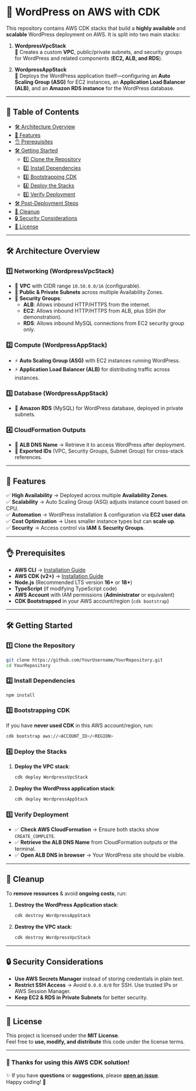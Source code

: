 # 🚀 WordPress on AWS with CDK

This repository contains AWS CDK stacks that build a **highly available** and **scalable** WordPress deployment on AWS. It is split into two main stacks:

1. **WordpressVpcStack**  
   📌 Creates a custom **VPC**, public/private subnets, and security groups for WordPress and related components (**EC2, ALB, and RDS**).

2. **WordpressAppStack**  
   📌 Deploys the WordPress application itself—configuring an **Auto Scaling Group (ASG)** for EC2 instances, an **Application Load Balancer (ALB)**, and an **Amazon RDS instance** for the WordPress database.

---

## 📁 Table of Contents
- [🛠 Architecture Overview](#-architecture-overview)
- [🚀 Features](#-features)
- [👌 Prerequisites](#-prerequisites)
- [🛠 Getting Started](#-getting-started)
  - [1️⃣ Clone the Repository](#1️⃣-clone-the-repository)
  - [2️⃣ Install Dependencies](#2️⃣-install-dependencies)
  - [3️⃣ Bootstrapping CDK](#3️⃣-bootstrapping-cdk)
  - [4️⃣ Deploy the Stacks](#4️⃣-deploy-the-stacks)
  - [5️⃣ Verify Deployment](#5️⃣-verify-deployment)
- [🛠 Post-Deployment Steps](#-post-deployment-steps)
- [🦜 Cleanup](#-cleanup)
- [🔒 Security Considerations](#-security-considerations)
- [📝 License](#-license)

---

## 🛠 Architecture Overview

### 1️⃣ **Networking (WordpressVpcStack)**
   - 📍 **VPC** with CIDR range `10.50.0.0/16` (configurable).
   - 📍 **Public & Private Subnets** across multiple Availability Zones.
   - 📍 **Security Groups**:
     - **ALB**: Allows inbound HTTP/HTTPS from the internet.
     - **EC2**: Allows inbound HTTP/HTTPS from ALB, plus SSH (for demonstration).
     - **RDS**: Allows inbound MySQL connections from EC2 security group only.

### 2️⃣ **Compute (WordpressAppStack)**
   - ⚡ **Auto Scaling Group (ASG)** with EC2 instances running WordPress.
   - ⚡ **Application Load Balancer (ALB)** for distributing traffic across instances.

### 3️⃣ **Database (WordpressAppStack)**
   - 💄 **Amazon RDS** (MySQL) for WordPress database, deployed in private subnets.

### 4️⃣ **CloudFormation Outputs**
   - 📌 **ALB DNS Name** → Retrieve it to access WordPress after deployment.
   - 📌 **Exported IDs** (VPC, Security Groups, Subnet Group) for cross-stack references.

---

## 🚀 Features

✅ **High Availability** → Deployed across multiple **Availability Zones**.  
✅ **Scalability** → Auto Scaling Group (ASG) adjusts instance count based on CPU.  
✅ **Automation** → WordPress installation & configuration via **EC2 user data**.  
✅ **Cost Optimization** → Uses smaller instance types but can **scale up**.  
✅ **Security** → Access control via **IAM** & **Security Groups**.  

---

## 👌 Prerequisites

- **AWS CLI** → [Installation Guide](https://docs.aws.amazon.com/cli/latest/userguide/getting-started-install.html)
- **AWS CDK (v2+)** → [Installation Guide](https://docs.aws.amazon.com/cdk/latest/guide/getting_started.html)
- **Node.js** (Recommended LTS version **16+** or **18+**)
- **TypeScript** (if modifying TypeScript code)
- **AWS Account** with IAM permissions (**Administrator** or equivalent)
- **CDK Bootstrapped** in your AWS account/region (`cdk bootstrap`)

---

## 🛠 Getting Started

### 1️⃣ Clone the Repository
```bash
git clone https://github.com/YourUsername/YourRepository.git
cd YourRepository
```

### 2️⃣ Install Dependencies
```bash
npm install
```

### 3️⃣ Bootstrapping CDK
If you have **never used CDK** in this AWS account/region, run:
```bash
cdk bootstrap aws://<ACCOUNT_ID>/<REGION>
```

### 4️⃣ Deploy the Stacks

1. **Deploy the VPC stack**:
   ```bash
   cdk deploy WordpressVpcStack
   ```
2. **Deploy the WordPress application stack**:
   ```bash
   cdk deploy WordpressAppStack
   ```

### 5️⃣ Verify Deployment
- ✅ **Check AWS CloudFormation** → Ensure both stacks show `CREATE_COMPLETE`.  
- ✅ **Retrieve the ALB DNS Name** from CloudFormation outputs or the terminal.  
- ✅ **Open ALB DNS in browser** → Your WordPress site should be visible.  

---

## 🦜 Cleanup

To **remove resources** & avoid **ongoing costs**, run:

1. **Destroy the WordPress Application stack**:
   ```bash
   cdk destroy WordpressAppStack
   ```
2. **Destroy the VPC stack**:
   ```bash
   cdk destroy WordpressVpcStack
   ```

---

## 🔒 Security Considerations

- **Use AWS Secrets Manager** instead of storing credentials in plain text.  
- **Restrict SSH Access** → Avoid `0.0.0.0/0` for SSH. Use trusted IPs or AWS Session Manager.  
- **Keep EC2 & RDS in Private Subnets** for better security.  

---

## 📝 License

This project is licensed under the **MIT License**.  
Feel free to **use, modify, and distribute** this code under the license terms.

---

### 🎉 Thanks for using this AWS CDK solution!
✨ If you have **questions** or **suggestions**, please **[open an issue](../../issues)**.  
Happy coding! 🚀

